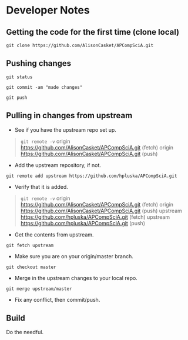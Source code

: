 # Developer Notes

## Getting the code for the first time (clone local)

`git clone https://github.com/AlisonCasket/APCompSciA.git`

## Pushing changes

`git status`

`git commit -am "made changes"`

`git push`

## Pulling in changes from upstream

* See if you have the upstream repo set up.

> `git remote -v`
> origin  https://github.com/AlisonCasket/APCompSciA.git (fetch)
> origin  https://github.com/AlisonCasket/APCompSciA.git (push)

* Add the upstream repository, if not.

`git remote add upstream https://github.com/hpluska/APCompSciA.git`

* Verify that it is added.

> `git remote -v`
> origin  https://github.com/AlisonCasket/APCompSciA.git (fetch)
> origin  https://github.com/AlisonCasket/APCompSciA.git (push)
> upstream        https://github.com/hpluska/APCompSciA.git (fetch)
> upstream        https://github.com/hpluska/APCompSciA.git (push)

* Get the contents from upstream.

`git fetch upstream`

* Make sure you are on your origin/master branch.

`git checkout master`

* Merge in the upstream changes to your local repo.

`git merge upstream/master`

* Fix any conflict, then commit/push.

## Build

Do the needful.